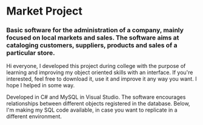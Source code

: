 # Market Project

### Basic software for the administration of a company, mainly focused on local markets and sales. The software aims at cataloging customers, suppliers, products and sales of a particular store.

Hi everyone, I developed this project during college with the purpose of learning and improving my object oriented skills with an interface. If you're interested, feel free to download it, use it and improve it any way you want. I hope I helped in some way.

Developed in C# and MySQL in Visual Studio. The software encourages relationships between different objects registered in the database.
Below, I'm making my SQL code available, in case you want to replicate in a different environment.



